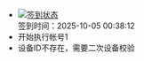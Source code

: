 - [![签到状态](https://github.com/womade/Cloud189-Actions/actions/workflows/main.yml/badge.svg?branch=main)](https://github.com/womade/Cloud189-Actions/actions/workflows/main.yml) <br> 签到时间：2025-10-05 00:38:12
- 开始执行帐号1
- 设备ID不存在，需要二次设备校验
